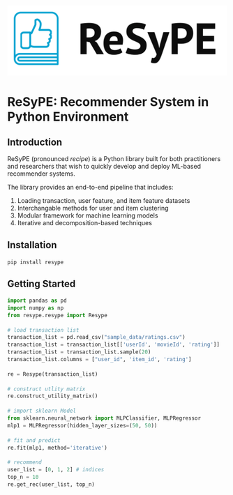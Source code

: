 ![logo](resype_logo.png)




# ReSyPE: Recommender System in Python Environment

## Introduction
ReSyPE (pronounced *recipe*) is a Python library built for both practitioners and researchers that wish to quickly develop and deploy ML-based recommender systems.

The library provides an end-to-end pipeline that includes:

1. Loading transaction, user feature, and item feature datasets
2. Interchangable methods for user and item clustering
3. Modular framework for machine learning models
4. Iterative and decomposition-based techniques

## Installation

`pip install resype`

## Getting Started

```python
import pandas as pd
import numpy as np
from resype.resype import Resype

# load transaction list
transaction_list = pd.read_csv("sample_data/ratings.csv")
transaction_list = transaction_list[['userId', 'movieId', 'rating']]
transaction_list = transaction_list.sample(20)
transaction_list.columns = ["user_id", 'item_id', 'rating']

re = Resype(transaction_list)

# construct utlity matrix
re.construct_utility_matrix()

# import sklearn Model
from sklearn.neural_network import MLPClassifier, MLPRegressor
mlp1 = MLPRegressor(hidden_layer_sizes=(50, 50))

# fit and predict
re.fit(mlp1, method='iterative')

# recommend
user_list = [0, 1, 2] # indices
top_n = 10
re.get_rec(user_list, top_n)
```